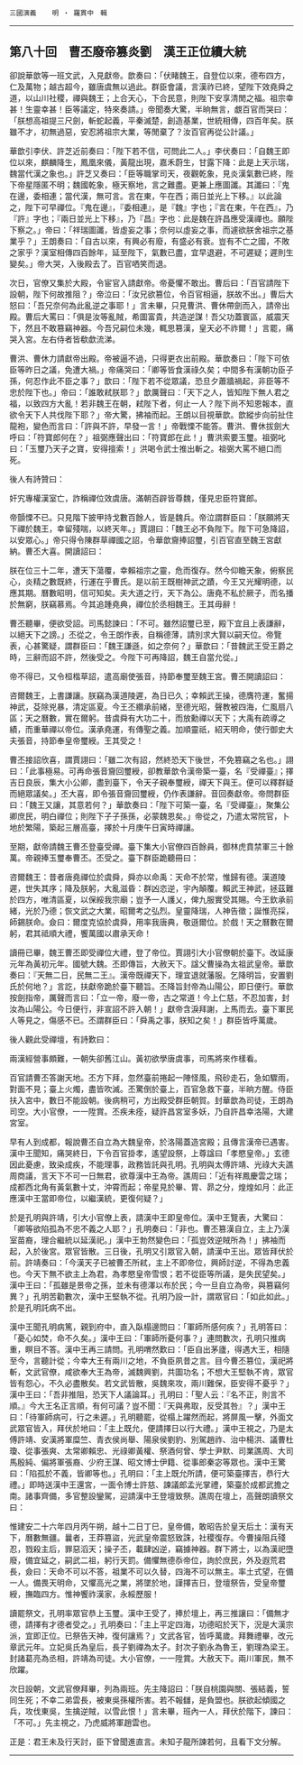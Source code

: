 

`三國演義`　　`明 ‧ 羅貫中　輯`

* * *

## 第八十回　曹丕廢帝篡炎劉　漢王正位續大統

卻說華歆等一班文武，入見獻帝。歆奏曰：「伏睹魏王，自登位以來，德布四方，仁及萬物；越古超今，雖唐虞無以過此。群臣會議，言漢祚已終，望陛下效堯舜之道，以山川社稷，禪與魏王；上合天心，下合民意，則陛下安享清閒之福。祖宗幸甚！生靈幸甚！臣等議定，特來奏請。」帝聞奏大驚，半晌無言，覷百官而哭曰：「朕想高祖提三尺劍，斬蛇起義，平秦滅楚，創造基業，世統相傳，四百年矣。朕雖不才，初無過惡，安忍將祖宗大業，等閒棄了？汝百官再從公計議。」

華歆引李伏、許芝近前奏曰：「陛下若不信，可問此二人。」李伏奏曰：「自魏王即位以來，麒麟降生，鳳凰來儀，黃龍出現，嘉禾蔚生，甘露下降：此是上天示瑞，魏當代漢之象也。」許芝又奏曰：「臣等職掌司天，夜觀乾象，見炎漢氣數已終，陛下帝星隱匿不明；魏國乾象，極天察地，言之難盡。更兼上應圖讖。其讖曰：『鬼在邊，委相連；當代漢，無可言。言在東，午在西；兩日並光上下移。』以此論之，陛下可早禪位。『鬼在邊』，『委相連』，是『魏』字也；『言在東，午在西』，乃『許』字也；『兩日並光上下移』，乃『昌』字也：此是魏在許昌應受漢禪也。願陛下察之。」帝曰：「祥瑞圖讖，皆虛妄之事；奈何以虛妄之事，而遽欲朕舍祖宗之基業乎？」王朗奏曰：「自古以來，有興必有廢，有盛必有衰。豈有不亡之國，不敗之家乎？漢室相傳四百餘年，延至陛下，氣數已盡，宜早退避，不可遲疑；遲則生變矣。」帝大哭，入後殿去了。百官哂笑而退。

次日，官僚又集於大殿，令宦官入請獻帝。帝憂懼不敢出。曹后曰：「百官請陛下設朝，陛下何故推阻？」帝泣曰：「汝兄欲篡位，令百官相逼，朕故不出。」曹后大怒曰：「吾兄奈何為此亂逆之事耶！」言未畢，只見曹洪、曹休帶劍而入，請帝出殿。曹后大罵曰：「俱是汝等亂賊，希圖富貴，共造逆謀！吾父功蓋寰區，威震天下，然且不敢篡竊神器。今吾兄嗣位未幾，輒思篡漢，皇天必不祚爾！」言罷，痛哭入宮。左右侍者皆欷歔流涕。

曹洪、曹休力請獻帝出殿。帝被逼不過，只得更衣出前殿。華歆奏曰：「陛下可依臣等昨日之議，免遭大禍。」帝痛哭曰：「卿等皆食漢祿久矣；中間多有漢朝功臣子孫，何忍作此不臣之事？」歆曰：「陛下若不從眾議，恐旦夕蕭牆禍起，非臣等不忠於陛下也。」帝曰：「誰敢弒朕耶？」歆厲聲曰：「天下之人，皆知陛下無人君之福，以致四方大亂！若非魏王在朝，弒陛下者，何止一人？陛下尚不知恩報本，直欲令天下人共伐陛下耶？」帝大驚，拂袖而起。王朗以目視華歆。歆縱步向前扯住龍袍，變色而言曰：「許與不許，早發一言！」帝戰慄不能答。曹洪、曹休拔劍大呼曰：「符寶郎何在？」祖弼應聲出曰：「符寶郎在此！」曹洪索要玉璽。祖弼叱曰：「玉璽乃天子之寶，安得擅索！」洪喝令武士推出斬之。祖弼大罵不絕口而死。

後人有詩贊曰：

奸宄專權漢室亡，詐稱禪位效虞唐。滿朝百辟皆尊魏，僅見忠臣符寶郎。

帝顫慄不已。只見階下披甲持戈數百餘人，皆是魏兵。帝泣謂群臣曰：「朕願將天下禪於魏王，幸留殘喘，以終天年。」賈詡曰：「魏王必不負陛下。陛下可急降詔，以安眾心。」帝只得令陳群草禪國之詔，令華歆齎捧詔璽，引百官直至魏王宮獻納。曹丕大喜。開讀詔曰：

朕在位三十二年，遭天下蕩覆，幸賴祖宗之靈，危而復存。然今仰瞻天象，俯察民心，炎精之數既終，行運在乎曹氏。是以前王既樹神武之蹟，今王又光耀明德，以應其期。曆數昭明，信可知矣。夫大道之行，天下為公。唐堯不私於厥子，而名播於無窮，朕竊慕焉。今其追踵堯典，禪位於丞相魏王。王其毋辭！

曹丕聽畢，便欲受詔。司馬懿諫曰：「不可。雖然詔璽已至，殿下宜且上表謙辭，以絕天下之謗。」丕從之，令王朗作表，自稱德薄，請別求大賢以嗣天位。帝覽表，心甚驚疑，謂群臣曰：「魏王謙遜，如之奈何？」華歆曰：「昔魏武王受王爵之時，三辭而詔不許，然後受之。今陛下可再降詔，魏王自當允從。」

帝不得已，又令桓楷草詔，遣高廟使張音，持節奉璽至魏王宮。曹丕開讀詔曰：

咨爾魏王，上書謙讓。朕竊為漢道陵遲，為日已久；幸賴武王操，德膺符運，奮揚神武，芟除兇暴，清定區夏。今王丕纘承前緒，至德光昭，聲教被四海，仁風扇八區；天之曆數，實在爾躬。昔虞舜有大功二十，而放勳禪以天下；大禹有疏導之績，而重華禪以帝位。漢承堯運，有傳聖之義。加順靈祇，紹天明命，使行御史大夫張音，持節奉皇帝璽綬。王其受之！

曹丕接詔欣喜，謂賈詡曰：「雖二次有詔，然終恐天下後世，不免篡竊之名也。」詡曰：「此事極易。可再命張音齎回璽綬，卻教華歆令漢帝築一臺，名『受禪臺』；擇吉日良辰，集大小公卿，盡到臺下，令天子親奉璽綬，禪天下與王。便可以釋群疑而絕眾議矣。」丕大喜，即令張音齎回璽綬，仍作表謙辭。音回奏獻帝。帝問群臣曰：「魏王又讓，其意若何？」華歆奏曰：「陛下可築一臺，名『受禪臺』，聚集公卿庶民，明白禪位；則陛下子子孫孫，必蒙魏恩矣。」帝從之，乃遣太常院官，卜地於繁陽，築起三層高臺，擇於十月庚午日寅時禪讓。

至期，獻帝請魏王曹丕登臺受禪。臺下集大小官僚四百餘員，御林虎賁禁軍三十餘萬。帝親捧玉璽奉曹丕。丕受之。臺下群臣跪聽冊曰：

咨爾魏王：昔者唐堯禪位於虞舜，舜亦以命禹：天命不於常，惟歸有德。漢道陵遲，世失其序；降及朕躬，大亂滋昏：群凶恣逆，宇內顛覆。賴武王神武，拯茲難於四方，唯清區夏，以保綏我宗廟；豈予一人護乂，俾九服實受其賜。今王欽承前緒，光於乃德；恢文武之大業，昭爾考之弘烈。皇靈降瑞，人神告徵；誕惟亮採，師錫朕命。僉曰：爾度克協於虞舜，用率我唐典，敬遜爾位。於戲！天之曆數在爾躬，君其祗順大禮，饗萬國以肅承天命！

讀冊已畢，魏王曹丕即受禪位大禮，登了帝位。賈詡引大小官僚朝於臺下。改延康元年為黃初元年。國號大魏。丕即傳旨，大赦天下。諡父曹操為太祖武皇帝。華歆奏曰：『天無二日，民無二王』。漢帝既禪天下，理宜退就藩服。乞降明旨，安置劉氏於何地？」言訖，扶獻帝跪於臺下聽旨。丕降旨封帝為山陽公，即日便行。華歆按劍指帝，厲聲而言曰：「立一帝，廢一帝，古之常道！今上仁慈，不忍加害，封汝為山陽公。今日便行，非宣詔不許入朝！」獻帝含淚拜謝，上馬而去。臺下軍民人等見之，傷感不已。丕謂群臣曰：「舜禹之事，朕知之矣！」群臣皆呼萬歲。

後人觀此受禪壇，有詩歎曰：

兩漢經營事頗難，一朝失卻舊江山。黃初欲學唐虞事，司馬將來作樣看。

百官請曹丕答謝天地。丕方下拜，忽然臺前捲起一陣怪風，飛砂走石，急如驟雨，對面不見；臺上火燭，盡皆吹滅。丕驚倒於臺上，百官急救下臺，半晌方醒。侍臣扶入宮中，數日不能設朝。後病稍可，方出殿受群臣朝賀。封華歆為司徒，王朗為司空。大小官僚，一一陞賞。丕疾未痊，疑許昌宮室多妖，乃自許昌幸洛陽，大建宮室。

早有人到成都，報說曹丕自立為大魏皇帝，於洛陽蓋造宮殿；且傳言漢帝已遇害。漢中王聞知，痛哭終日，下令百官掛孝，遙望設祭，上尊諡曰「孝愍皇帝。」玄德因此憂慮，致染成疾，不能理事，政務皆託與孔明。孔明與太傅許靖、光祿大夫譙周商議，言天下不可一日無君，欲尊漢中王為帝。譙周曰：「近有祥鳳慶雲之瑞；成都西北角有黃氣數十丈，沖霄而起；帝星見於畢、胃、昴之分，煌煌如月：此正應漢中王當即帝位，以繼漢統，更復何疑？」

於是孔明與許靖，引大小官僚上表，請漢中王即皇帝位。漢中王覽表，大驚曰：「卿等欲陷孤為不忠不義之人耶？」孔明奏曰：「非也。曹丕篡漢自立，主上乃漢室苗裔，理合繼統以延漢祀。」漢中王勃然變色曰：「孤豈效逆賊所為！」拂袖而起，入於後宮。眾官皆散。三日後，孔明又引眾官入朝，請漢中王出。眾皆拜伏於前。許靖奏曰：「今漢天子已被曹丕所弒，主上不即帝位，興師討逆，不得為忠義也。今天下無不欲主上為君，為孝愍皇帝雪恨；若不從臣等所議，是失民望矣。」漢中王曰：「孤雖是景帝之孫，並未有德澤以布於民；今一旦自立為帝，與篡竊何異？」孔明苦勸數次，漢中王堅執不從。孔明乃設一計，謂眾官曰：「如此如此。」於是孔明託病不出。

漢中王聞孔明病篤，親到府中，直入臥榻邊問曰：「軍師所感何疾？」孔明答曰：「憂心如焚，命不久矣。」漢中王曰：「軍師所憂何事？」連問數次，孔明只推病重，瞑目不答。漢中王再三請問。孔明喟然歎曰：「臣自出茅廬，得遇大王，相隨至今，言聽計從；今幸大王有兩川之地，不負臣夙昔之言。目今曹丕篡位，漢祀將斬，文武官僚，咸欲奉大王為帝，滅魏興劉，共圖功名；不想大王堅執不肯，眾官皆有怨心，不久必盡散矣。若文武皆散，吳魏來攻，兩川難保，臣安得不憂乎？」漢中王曰：「吾非推阻，恐天下人議論耳。」孔明曰：「聖人云：『名不正，則言不順。』今大王名正言順，有何可議？豈不聞：『天與弗取，反受其咎』？」漢中王曰：「待軍師病可，行之未遲。」孔明聽罷，從榻上躍然而起，將屏風一擊，外面文武眾官皆入，拜伏於地曰：「主上既允，便請擇日以行大禮。」漢中王視之，乃是太傅許靖、安漢將軍糜竺、青衣侯尚舉、陽泉侯劉豹、別駕趙祚、治中楊洪、議曹杜瓊、從事張爽、太常卿賴忠、光祿卿黃權、祭酒何曾、學士尹默、司業譙周、大司馬殷純、偏將軍張裔、少府王謀、昭文博士伊籍、從事郎秦宓等眾也。漢中王驚曰：「陷孤於不義，皆卿等也。」孔明曰：「主上既允所請，便可築臺擇吉，恭行大禮。」即時送漢中王還宮，一面令博士許慈、諫議郎孟光掌禮，築臺於成都武擔之南。諸事齊備，多官整設鑾駕，迎請漢中王登壇致祭。譙周在壇上，高聲朗讀祭文曰：

惟建安二十六年四月丙午朔，越十二日丁巳，皇帝備，敢昭告於皇天后土：漢有天下，曆數無疆。曩者，王莽篡盜，光武皇帝震怒致誅，社稷復存。今曹操阻兵殘忍，戮殺主后，罪惡滔天；操子丕，載肆凶逆，竊據神器。群下將士，以為漢祀墮廢，備宜延之，嗣武二祖，躬行天罰。備懼無德忝帝位，詢於庶民，外及遐荒君長，僉曰：天命不可以不答，祖業不可以久替，四海不可以無主。率土式望，在備一人。備畏天明命，又懼高光之業，將墜於地，謹擇吉日，登壇祭告，受皇帝璽綬，撫臨四方。惟神饗祚漢家，永綏歷服！

讀罷祭文，孔明率眾官恭上玉璽。漢中王受了，捧於壇上，再三推讓曰：「備無才德，請擇有才德者受之。」孔明奏曰：「主上平定四海，功德昭於天下，況是大漢宗派，宜即正位。已祭告天神，復何讓焉？」文武各官，皆呼萬歲。拜舞禮畢，改元章武元年。立妃吳氏為皇后，長子劉禪為太子。封次子劉永為魯王，劉理為梁王。封諸葛亮為丞相，許靖為司徒。大小官僚，一一陞賞。大赦天下。兩川軍民，無不欣躍。

次日設朝，文武官僚拜畢，列為兩班。先主降詔曰：「朕自桃園與關、張結義，誓同生死；不幸二弟雲長，被東吳孫權所害。若不報讎，是負盟也。朕欲起傾國之兵，攻伐東吳，生擒逆賊，以雪此恨！」言未畢，班內一人，拜伏於階下，諫曰：「不可。」先主視之，乃虎威將軍趙雲也。

正是：君王未及行天討，臣下曾聞進直言。未知子龍所諫若何，且看下文分解。

* * *

